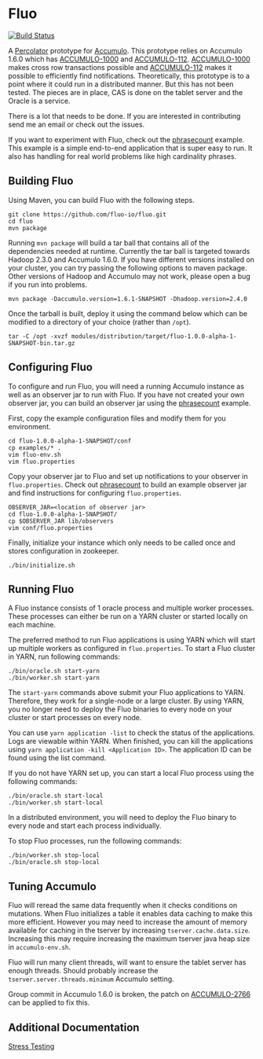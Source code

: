 Fluo
========

[![Build Status](https://travis-ci.org/fluo-io/fluo.svg?branch=master)](https://travis-ci.org/fluo-io/fluo)

A [Percolator][2] prototype  for [Accumulo][1].  This prototype relies on 
Accumulo 1.6.0 which has [ACCUMULO-1000][3] and [ACCUMULO-112][5].
[ACCUMULO-1000][3] makes cross row transactions possible and  [ACCUMULO-112][5]
makes it possible to efficiently find notifications.  Theoretically, this
prototype is to a point where it could run in a distributed manner.  But this
has not been tested.  The pieces are in place, CAS is done on the tablet server
and the Oracle is a service.  

There is a lot that needs to be done.  If you are interested in contributing
send me an email or check out the issues.

If you want to experiment with Fluo, check out the [phrasecount][7] example.
This example is a simple end-to-end application that is super easy to run.  It
also has handling for real world problems like high cardinality phrases.

Building Fluo
-----------------

Using Maven, you can build Fluo with the following steps.

```
git clone https://github.com/fluo-io/fluo.git
cd fluo
mvn package
```

Running `mvn package` will build a tar ball that contains all of the
dependencies needed at runtime.  Currently the tar ball is targeted towards
Hadoop 2.3.0 and Accumulo 1.6.0.  If you have different versions installed on
your cluster, you can try passing the following options to maven package.
Other versions of Hadoop and Accumulo may not work, please open a bug if you
run into problems.

```
mvn package -Daccumulo.version=1.6.1-SNAPSHOT -Dhadoop.version=2.4.0
```

Once the tarball is built, deploy it using the command below which can be modified
to a directory of your choice (rather than `/opt`).

```
tar -C /opt -xvzf modules/distribution/target/fluo-1.0.0-alpha-1-SNAPSHOT-bin.tar.gz
```

Configuring Fluo
--------------------

To configure and run Fluo, you will need a running Accumulo instance as well 
as an observer jar to run with Fluo.  If you have not created your own observer
jar, you can build an observer jar using the [phrasecount][7] example.

First, copy the example configuration files and modify them for you environment.

```
cd fluo-1.0.0-alpha-1-SNAPSHOT/conf
cp examples/* .
vim fluo-env.sh
vim fluo.properties
```

Copy your observer jar to Fluo and set up notifications to your observer in
 `fluo.properties`.  Check out [phrasecount][7] to build an example observer
 jar and find instructions for configuring `fluo.properties`.

```
OBSERVER_JAR=<location of observer jar>
cd fluo-1.0.0-alpha-1-SNAPSHOT/
cp $OBSERVER_JAR lib/observers
vim conf/fluo.properties
```

Finally, initialize your instance which only needs to be called once and stores
 configuration in zookeeper.

```
./bin/initialize.sh
```

Running Fluo
----------------

A Fluo instance consists of 1 oracle process and multiple worker processes.
These processes can either be run on a YARN cluster or started locally on each
machine.

The preferred method to run Fluo applications is using YARN which will start
up multiple workers as configured in `fluo.properties`.  To start a Fluo cluster 
in YARN, run following commands:

```
./bin/oracle.sh start-yarn
./bin/worker.sh start-yarn
```

The `start-yarn` commands above submit your Fluo applications to YARN.  Therefore, 
they work for a single-node or a large cluster.  By using YARN, you no longer need 
to deploy the Fluo binaries to every node on your cluster or start processes on 
every node.

You can use `yarn application -list` to check the status of the applications. 
Logs are viewable within YARN.  When finished, you can kill the applications
using `yarn application -kill <Application ID>`.  The application ID can be
found using the list command.

If you do not have YARN set up, you can start a local Fluo process using
the following commands:

```
./bin/oracle.sh start-local
./bin/worker.sh start-local
```

In a distributed environment, you will need to deploy the Fluo binary to 
every node and start each process individually.

To stop Fluo processes, run the following commands:

```
./bin/worker.sh stop-local
./bin/oracle.sh stop-local
```

Tuning Accumulo
---------------

Fluo will reread the same data frequently when it checks conditions on
mutations.   When Fluo initializes a table it enables data caching to make
this more efficient.  However you may need to increase the amount of memory
available for caching in the tserver by increasing `tserver.cache.data.size`.
Increasing this may require increasing the maximum tserver java heap size in
`accumulo-env.sh`.  

Fluo will run many client threads, will want to ensure the tablet server
has enough threads.  Should probably increase the
`tserver.server.threads.minimum` Accumulo setting.

Group commit in Accumulo 1.6.0 is broken, the patch on [ACCUMULO-2766][8] can
be applied to fix this.  

Additional Documentation
------------------------

[Stress Testing](modules/stress/README.md)


[1]: http://accumulo.apache.org
[2]: http://research.google.com/pubs/pub36726.html
[3]: https://issues.apache.org/jira/browse/ACCUMULO-1000
[5]: https://issues.apache.org/jira/browse/ACCUMULO-112
[7]: https://github.com/fluo-io/phrasecount
[8]: https://issues.apache.org/jira/browse/ACCUMULO-2766

